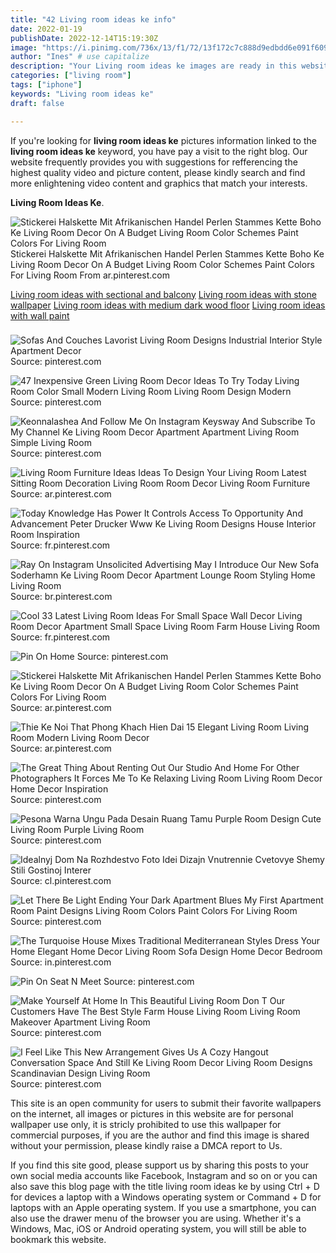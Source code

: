 ```yaml
---
title: "42 Living room ideas ke info"
date: 2022-01-19
publishDate: 2022-12-14T15:19:30Z
image: "https://i.pinimg.com/736x/13/f1/72/13f172c7c888d9edbdd6e091f609ff64.jpg"
author: "Ines" # use capitalize
description: "Your Living room ideas ke images are ready in this website. Living room ideas ke are a topic that is being searched for and liked by netizens now. You can Download the Living room ideas ke files here. Get all royalty-free images."
categories: ["living room"]
tags: ["iphone"]
keywords: "Living room ideas ke"
draft: false

---
```


If you're looking for **living room ideas ke** pictures information linked to the **living room ideas ke** keyword, you have pay a visit to the right  blog.  Our website frequently  provides you with  suggestions  for refferencing  the highest  quality video and picture  content, please kindly search and find more enlightening video content and graphics  that match your interests.

**Living Room Ideas Ke**. 

![Stickerei Halskette Mit Afrikanischen Handel Perlen Stammes Kette Boho Ke Living Room Decor On A Budget Living Room Color Schemes Paint Colors For Living Room](https://i.pinimg.com/564x/61/f8/f3/61f8f3003efd40ae4cb33949df4e7c39.jpg "Stickerei Halskette Mit Afrikanischen Handel Perlen Stammes Kette Boho Ke Living Room Decor On A Budget Living Room Color Schemes Paint Colors For Living Room")
Stickerei Halskette Mit Afrikanischen Handel Perlen Stammes Kette Boho Ke Living Room Decor On A Budget Living Room Color Schemes Paint Colors For Living Room From ar.pinterest.com

[Living room ideas with sectional and balcony](/living-room-ideas-with-sectional-and-balcony/)
[Living room ideas with stone wallpaper](/living-room-ideas-with-stone-wallpaper/)
[Living room ideas with medium dark wood floor](/living-room-ideas-with-medium-dark-wood-floor/)
[Living room ideas with wall paint](/living-room-ideas-with-wall-paint/)



### 

 


![Sofas And Couches Lavorist Living Room Designs Industrial Interior Style Apartment Decor](https://i.pinimg.com/564x/ef/70/75/ef7075cda424083943ab266cdc931e7d.jpg "Sofas And Couches Lavorist Living Room Designs Industrial Interior Style Apartment Decor")
Source: pinterest.com

 

![47 Inexpensive Green Living Room Decor Ideas To Try Today Living Room Color Small Modern Living Room Living Room Design Modern](https://i.pinimg.com/736x/76/04/91/76049127dc0007652d73e89bf224572f.jpg "47 Inexpensive Green Living Room Decor Ideas To Try Today Living Room Color Small Modern Living Room Living Room Design Modern")
Source: pinterest.com

 

![Keonnalashea And Follow Me On Instagram Keysway And Subscribe To My Channel Ke Living Room Decor Apartment Apartment Living Room Simple Living Room](https://i.pinimg.com/564x/4f/59/ac/4f59ac4fb09d181e6eec2ef21ecd5a27.jpg "Keonnalashea And Follow Me On Instagram Keysway And Subscribe To My Channel Ke Living Room Decor Apartment Apartment Living Room Simple Living Room")
Source: pinterest.com

 

![Living Room Furniture Ideas Ideas To Design Your Living Room Latest Sitting Room Decoration Living Room Room Decor Living Room Furniture](https://i.pinimg.com/736x/7a/78/93/7a78936386d82ac4f3f9a09533d12291.jpg "Living Room Furniture Ideas Ideas To Design Your Living Room Latest Sitting Room Decoration Living Room Room Decor Living Room Furniture")
Source: ar.pinterest.com

 

![Today Knowledge Has Power It Controls Access To Opportunity And Advancement Peter Drucker Www Ke Living Room Designs House Interior Room Inspiration](https://i.pinimg.com/originals/42/3c/27/423c2758fddf1cadd3f942fa2da663e6.jpg "Today Knowledge Has Power It Controls Access To Opportunity And Advancement Peter Drucker Www Ke Living Room Designs House Interior Room Inspiration")
Source: fr.pinterest.com

 

![Ray On Instagram Unsolicited Advertising May I Introduce Our New Sofa Soderhamn Ke Living Room Decor Apartment Lounge Room Styling Home Living Room](https://i.pinimg.com/736x/2f/63/a4/2f63a4adfb273628c647c6bc340bf42f.jpg "Ray On Instagram Unsolicited Advertising May I Introduce Our New Sofa Soderhamn Ke Living Room Decor Apartment Lounge Room Styling Home Living Room")
Source: br.pinterest.com

 

![Cool 33 Latest Living Room Ideas For Small Space Wall Decor Living Room Decor Apartment Small Space Living Room Farm House Living Room](https://i.pinimg.com/originals/8d/9e/c4/8d9ec4419177692e58532cf2e7e81306.jpg "Cool 33 Latest Living Room Ideas For Small Space Wall Decor Living Room Decor Apartment Small Space Living Room Farm House Living Room")
Source: fr.pinterest.com

 

![Pin On Home](https://i.pinimg.com/736x/86/f2/0a/86f20a0ce8db8620fe8f30debf2401ef.jpg "Pin On Home")
Source: pinterest.com

 

![Stickerei Halskette Mit Afrikanischen Handel Perlen Stammes Kette Boho Ke Living Room Decor On A Budget Living Room Color Schemes Paint Colors For Living Room](https://i.pinimg.com/564x/61/f8/f3/61f8f3003efd40ae4cb33949df4e7c39.jpg "Stickerei Halskette Mit Afrikanischen Handel Perlen Stammes Kette Boho Ke Living Room Decor On A Budget Living Room Color Schemes Paint Colors For Living Room")
Source: ar.pinterest.com

 

![Thie Ke Noi That Phong Khach Hien Dai 15 Elegant Living Room Living Room Modern Living Room Decor](https://i.pinimg.com/originals/e5/04/6f/e5046f6172eb4170f0c79b30b1f733ab.png "Thie Ke Noi That Phong Khach Hien Dai 15 Elegant Living Room Living Room Modern Living Room Decor")
Source: ar.pinterest.com

 

![The Great Thing About Renting Out Our Studio And Home For Other Photographers It Forces Me To Ke Relaxing Living Room Living Room Decor Home Decor Inspiration](https://i.pinimg.com/originals/8f/b4/36/8fb4367f3d11e9727c5eece8f8d5e72e.jpg "The Great Thing About Renting Out Our Studio And Home For Other Photographers It Forces Me To Ke Relaxing Living Room Living Room Decor Home Decor Inspiration")
Source: pinterest.com

 

![Pesona Warna Ungu Pada Desain Ruang Tamu Purple Room Design Cute Living Room Purple Living Room](https://i.pinimg.com/originals/92/6d/c9/926dc9ea86a7fc75fd8893d711725a99.jpg "Pesona Warna Ungu Pada Desain Ruang Tamu Purple Room Design Cute Living Room Purple Living Room")
Source: pinterest.com

 

![Idealnyj Dom Na Rozhdestvo Foto Idei Dizajn Vnutrennie Cvetovye Shemy Stili Gostinoj Interer](https://i.pinimg.com/originals/c0/75/2e/c0752e41bd9453fe46a59753a7664881.jpg "Idealnyj Dom Na Rozhdestvo Foto Idei Dizajn Vnutrennie Cvetovye Shemy Stili Gostinoj Interer")
Source: cl.pinterest.com

 

![Let There Be Light Ending Your Dark Apartment Blues My First Apartment Room Paint Designs Living Room Colors Paint Colors For Living Room](https://i.pinimg.com/originals/62/f3/a6/62f3a6f9fab84a9ed44b54dd5abea7ca.jpg "Let There Be Light Ending Your Dark Apartment Blues My First Apartment Room Paint Designs Living Room Colors Paint Colors For Living Room")
Source: pinterest.com

 

![The Turquoise House Mixes Traditional Mediterranean Styles Dress Your Home Elegant Home Decor Living Room Sofa Design Home Decor Bedroom](https://i.pinimg.com/originals/71/85/44/71854460ba1e8be674b6addc4d277237.jpg "The Turquoise House Mixes Traditional Mediterranean Styles Dress Your Home Elegant Home Decor Living Room Sofa Design Home Decor Bedroom")
Source: in.pinterest.com

 

![Pin On Seat N Meet](https://i.pinimg.com/originals/56/21/9c/56219c135e91c54a6504756144e134e8.png "Pin On Seat N Meet")
Source: pinterest.com

 

![Make Yourself At Home In This Beautiful Living Room Don T Our Customers Have The Best Style Farm House Living Room Living Room Makeover Apartment Living Room](https://i.pinimg.com/736x/ca/dc/30/cadc30caa8ca467a76da6811f9cb07d0.jpg "Make Yourself At Home In This Beautiful Living Room Don T Our Customers Have The Best Style Farm House Living Room Living Room Makeover Apartment Living Room")
Source: pinterest.com

 

![I Feel Like This New Arrangement Gives Us A Cozy Hangout Conversation Space And Still Ke Living Room Decor Living Room Designs Scandinavian Design Living Room](https://i.pinimg.com/736x/13/f1/72/13f172c7c888d9edbdd6e091f609ff64.jpg "I Feel Like This New Arrangement Gives Us A Cozy Hangout Conversation Space And Still Ke Living Room Decor Living Room Designs Scandinavian Design Living Room")
Source: pinterest.com

 

This site is an open community for users to submit their favorite wallpapers on the internet, all images or pictures in this website are for personal wallpaper use only, it is stricly prohibited to use this wallpaper for commercial purposes, if you are the author and find this image is shared without your permission, please kindly raise a DMCA report to Us.

If you find this site good, please support us by sharing this posts to your own social media accounts like Facebook, Instagram and so on or you can also save this blog page with the title living room ideas ke by using Ctrl + D for devices a laptop with a Windows operating system or Command + D for laptops with an Apple operating system. If you use a smartphone, you can also use the drawer menu of the browser you are using. Whether it's a Windows, Mac, iOS or Android operating system, you will still be able to bookmark this website.
